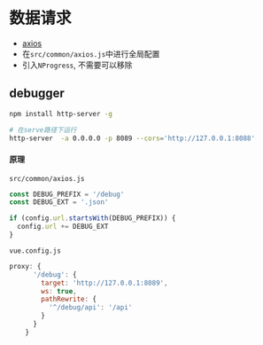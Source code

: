 # 数据请求

- [axios](https://cn.vuejs.org/v2/cookbook/using-axios-to-consume-apis.html)
- 在`src/common/axios.js`中进行全局配置
- 引入`NProgress`, 不需要可以移除

## debugger

```sh
npm install http-server -g

# 在serve路径下运行
http-server  -a 0.0.0.0 -p 8089 --cors='http://127.0.0.1:8088'
```

#### 原理

`src/common/axios.js`

```js
const DEBUG_PREFIX = '/debug'
const DEBUG_EXT = '.json'

if (config.url.startsWith(DEBUG_PREFIX)) {
  config.url += DEBUG_EXT
}
```

`vue.config.js`

```js
proxy: {
      '/debug': {
        target: 'http://127.0.0.1:8089',
        ws: true,
        pathRewrite: {
          '^/debug/api': '/api'
        }
      }
    }
```
